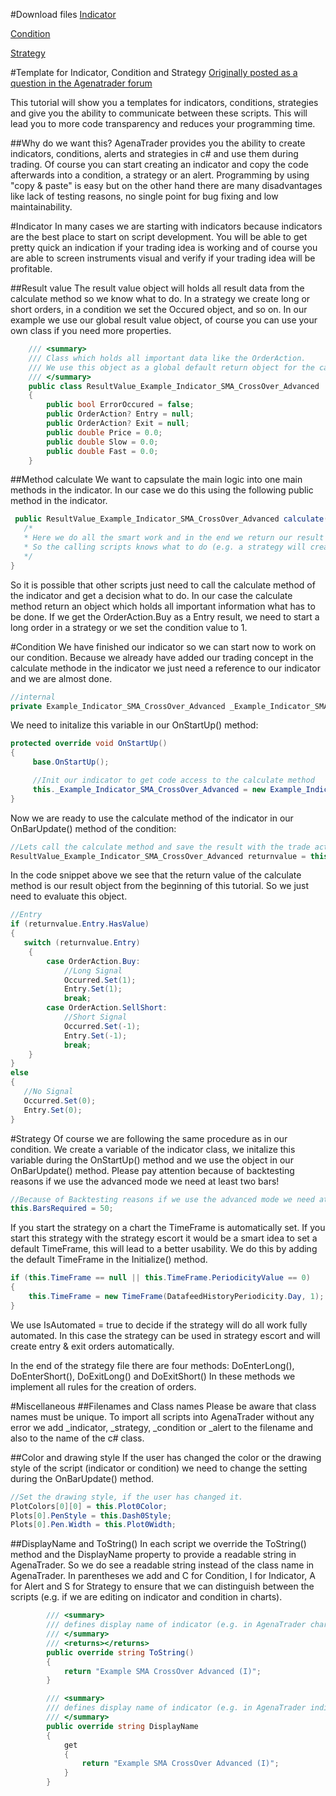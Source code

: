 #Download files
[Indicator](https://raw.githubusercontent.com/AgenaTrader/Tutorials/master/Example_Indicator_Condition_Strategy_Advanced/Indicators/Example_Indicator_SMA_CrossOver_Advanced.cs)

[Condition](https://raw.githubusercontent.com/AgenaTrader/Tutorials/master/Example_Indicator_Condition_Strategy_Advanced/ScriptedConditions/Example_Condition_SMA_CrossOver_Advanced.cs)

[Strategy](https://raw.githubusercontent.com/AgenaTrader/Tutorials/master/Example_Indicator_Condition_Strategy_Advanced/Strategies/Example_Strategy_SMA_CrossOver_Advanced.cs)

#Template for Indicator, Condition and Strategy
[Originally posted as a question in the Agenatrader forum](http://www.tradeescort.com/phpbb_de/viewtopic.php?f=18&t=2680&p=11739)

This tutorial will show you a templates for indicators, conditions, strategies and give you the ability to communicate between these scripts. This will lead you to more code transparency and reduces your programming time. 

##Why do we want this?
AgenaTrader provides you the ability to create indicators, conditions, alerts and strategies in c# and use them during trading. 
Of course you can start creating an indicator and copy the code afterwards into a condition, a strategy or an alert.
Programming by using "copy & paste" is easy but on the other hand there are many disadvantages like lack of testing reasons, no single point for bug fixing and low maintainability. 

#Indicator
In many cases we are starting with indicators because indicators are the best place to start on script development. 
You will be able to get pretty quick an indication if your trading idea is working and of course you are able to screen instruments visual and verify if your trading idea will be profitable.

##Result value
The result value object will holds all result data from the calculate method so we know what to do. In a strategy we create long or short orders, in a condition we set the Occured object, and so on. In our example we use our global result value object, of course you can use your own class if you need more properties.
```C#
    /// <summary>
    /// Class which holds all important data like the OrderAction. 
    /// We use this object as a global default return object for the calculate method in indicators.
    /// </summary>
    public class ResultValue_Example_Indicator_SMA_CrossOver_Advanced
    {
        public bool ErrorOccured = false;
        public OrderAction? Entry = null;
        public OrderAction? Exit = null;
        public double Price = 0.0;
        public double Slow = 0.0;
        public double Fast = 0.0;
    }
```

##Method calculate
We want to capsulate the main logic into one main methods in the indicator. In our case we do this using the following public method in the indicator.

```C#
 public ResultValue_Example_Indicator_SMA_CrossOver_Advanced calculate(IDataSeries data, int fastsma, int slowsma, bool islongenabled, bool isshortenabled) {
   /* 
   * Here we do all the smart work and in the end we return our result object.
   * So the calling scripts knows what to do (e.g. a strategy will create an order in the market, the condition will create a signal, and so on).
   */
}
```

So it is possible that other scripts just need to call the calculate method of the indicator and get a decision what to do. 
In our case the calculate method return an object which holds all important information what has to be done. 
If we get the OrderAction.Buy as a Entry result, we need to start a long order in a strategy or we set the condition value to 1.

#Condition
We have finished our indicator so we can start now to work on our condition. 
Because we already have added our trading concept in the calculate methode in the indicator we just need a reference to our indicator and we are almost done.
```C#
//internal
private Example_Indicator_SMA_CrossOver_Advanced _Example_Indicator_SMA_CrossOver_Advanced = null;
```

We need to initalize this variable in our OnStartUp() method:
```C#
protected override void OnStartUp()
{
     base.OnStartUp();

     //Init our indicator to get code access to the calculate method
     this._Example_Indicator_SMA_CrossOver_Advanced = new Example_Indicator_SMA_CrossOver_Advanced();
}
```

Now we are ready to use the calculate method of the indicator in our OnBarUpdate() method of the condition:
```C#
//Lets call the calculate method and save the result with the trade action
ResultValue_Example_Indicator_SMA_CrossOver_Advanced returnvalue = this._Example_Indicator_SMA_CrossOver_Advanced.calculate(this.Input, this.FastSma, this.SlowSma, this.IsLongEnabled, this.IsShortEnabled);
```

In the code snippet above we see that the return value of the calculate method is our result object from the beginning of this tutorial. So we just need to evaluate this object.
```C#
//Entry
if (returnvalue.Entry.HasValue)
{
   switch (returnvalue.Entry)
    {
        case OrderAction.Buy:
            //Long Signal
            Occurred.Set(1);
            Entry.Set(1);
            break;
        case OrderAction.SellShort:
            //Short Signal
            Occurred.Set(-1);
            Entry.Set(-1);
            break;
    }
}
else
{
   //No Signal
   Occurred.Set(0);
   Entry.Set(0);
}
```

#Strategy
Of course we are following the same procedure as in our condition. We create a variable of the indicator class, we initalize this variable during the OnStartUp() method and we use the object in our OnBarUpdate() method.
Please pay attention because of backtesting reasons if we use the advanced mode we need at least two bars!
```C#
//Because of Backtesting reasons if we use the advanced mode we need at least two bars
this.BarsRequired = 50;
```
If you start the strategy on a chart the TimeFrame is automatically set. If you start this strategy with the strategy escort it would be a smart idea to set a default TimeFrame, this will lead to a better usability. We do this by adding the default TimeFrame in the Initialize() method.
```C#
if (this.TimeFrame == null || this.TimeFrame.PeriodicityValue == 0)
{
    this.TimeFrame = new TimeFrame(DatafeedHistoryPeriodicity.Day, 1);
}
```
We use IsAutomated = true to decide if the strategy will do all work fully automated. In this case the strategy can be used in strategy escort and will create entry & exit orders automatically.

In the end of the strategy file there are four methods: DoEnterLong(), DoEnterShort(), DoExitLong() and DoExitShort()
In these methods we implement all rules for the creation of orders.

#Miscellaneous
##Filenames and Class names
Please be aware that class names must be unique. To import all scripts into AgenaTrader without any error we add _indicator, _strategy, _condition or _alert to the filename and also to the name of the c# class.

##Color and drawing style
If the user has changed the color or the drawing style of the script (indicator or condition) we need to change the setting during the OnBarUpdate() method.
```C#
//Set the drawing style, if the user has changed it.
PlotColors[0][0] = this.Plot0Color;
Plots[0].PenStyle = this.Dash0Style;
Plots[0].Pen.Width = this.Plot0Width;
```

##DisplayName and ToString()
In each script we override the ToString() method and the DisplayName property to provide a readable string in AgenaTrader. So we do see a readable string instead of the class name in AgenaTrader. In parentheses we add and C for Condition, I for Indicator, A for Alert and S for Strategy to ensure that we can distinguish between the scripts (e.g. if we are editing on indicator and condition in charts).
```C#
        /// <summary>
        /// defines display name of indicator (e.g. in AgenaTrader chart window)
        /// </summary>
        /// <returns></returns>
        public override string ToString()
        {
            return "Example SMA CrossOver Advanced (I)";
        }

        /// <summary>
        /// defines display name of indicator (e.g. in AgenaTrader indicator selection window)
        /// </summary>
        public override string DisplayName
        {
            get
            {
                return "Example SMA CrossOver Advanced (I)";
            }
        }
```
